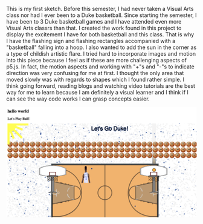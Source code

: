 This is my first sketch. Before this semester, I had never taken a Visual Arts class nor had I ever been to a Duke basketball. Since starting the semester, I have been to 3 Duke basketball games and I have attended even more Visual Arts classrs than that. I created the work found in this project to display the excitement I have for both basketball and this class. That is why I have the flashing sign and flashing rectangles accompanied with a "basketball" falling into a hoop. I also wanted to add the sun in the corner as a type of childish artistic flare. I tried hard to incorporate images and motion into this piece because I feel as if these are more challenging aspects of p5.js. In fact, the motion aspects and working with "+"s and "-"s to indicate direction was very confusing for me at first. I thought the only area that moved slowly was with regards to shapes which I found rather simple. I think going forward, reading blogs and watching video tutorials are the best way for me to learn because I am definitely a visual learner and I think if I can see the way code works I can grasp concepts easier.


!["HelloWorldSketch"](Images/HelloSketch.png?raw=true "HelloWorldSketch")